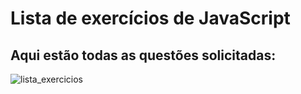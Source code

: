 # Lista de exercícios de JavaScript

## Aqui estão todas as questões solicitadas:

![lista_exercicios](https://github.com/kauuaa/senai_projetos/assets/117315707/71e6bb56-a985-456b-b29a-23ca52f69ca4)
